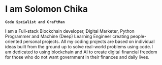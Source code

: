 # I am Solomon Chika

**`Code Spcialist and CraftMan`**

I am a Full-stack Blockchain developer, Digital Marketer, Python Programmer and Machine (Deep) Learning Engineer creating people-oriented personal projects. All my coding projects are based on individual ideas built from the ground up to solve real-world problems using code. I am dedicated to using blockchain and AI to create digital financial freedom for those who do not want government in their finances and daily lives.
